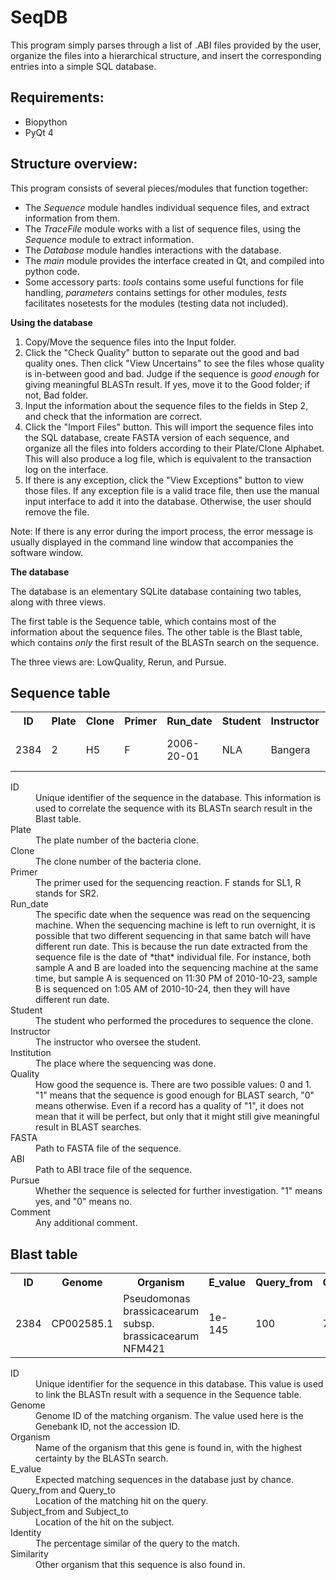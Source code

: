 SeqDB
=====
This program simply parses through a list of .ABI files provided by the user, organize the files into a hierarchical structure, and insert the corresponding entries into a simple SQL database. 

Requirements:
-------------
 - Biopython
 - PyQt 4

Structure overview:
-------------------
This program consists of several pieces/modules that function together:
 - The *Sequence* module handles individual sequence files, and extract information from them.
 - The *TraceFile* module works with a list of sequence files, using the *Sequence* module to extract information.
 - The *Database* module handles interactions with the database.
 - The *main* module provides the interface created in Qt, and compiled into python code.
 - Some accessory parts: *tools* contains some useful functions for file handling, *parameters* contains settings for other modules, *tests* facilitates nosetests for the modules (testing data not included).


**Using the database**

1. Copy/Move the sequence files into the Input folder.
2. Click the "Check Quality" button to separate out the good and bad quality ones. Then click "View Uncertains" to see the files whose quality is in-between good and bad. Judge if the sequence is *good enough* for giving meaningful BLASTn result. If yes, move it to the Good folder; if not, Bad folder.
3. Input the information about the sequence files to the fields in Step 2, and check that the information are correct.
4. Click the "Import Files" button. This will import the sequence files into the SQL database, create FASTA version of each sequence, and organize all the files into folders according to their Plate/Clone Alphabet. This will also produce a log file, which is equivalent to the transaction log on the interface.
5. If there is any exception, click the "View Exceptions" button to view those files. If any exception file is a valid trace file, then use the manual input interface to add it into the database. Otherwise, the user should remove the file.

Note: If there is any error during the import process, the error message is usually displayed in the command line window that accompanies the software window.

**The database**

The database is an elementary SQLite database containing two tables, along with three views.

The first table is the Sequence table, which contains most of the information about the sequence files. The other table is the Blast table, which contains *only* the first result of the BLASTn search on the sequence.

The three views are: LowQuality, Rerun, and Pursue.

Sequence table
------------------------
<table>
	<tr>
	<th>ID</th>
	<th>Plate</th>
	<th>Clone</th>
	<th>Primer</th>
	<th>Run_date</th>
	<th>Student</th>
	<th>Instructor</th>
	<th>Institution</th>
	<th>Quality</th>
	<th>FASTA</th>
	<th>ABI</th>
	<th>Pursue</th>
	<th>Comment</th>
	</tr>
	<tr>
	<td>2384</td>
	<td>2</td>
	<td>H5</td>
	<td>F</td>
	<td>2006-20-01</td>
	<td>NLA</td>
	<td>Bangera</td>
	<td>Bellevue College</td>
	<td>1</td>
	<td>Sequence Files/FASTA/PF002/H/Pf002_H5F_2006-20-01.fasta</td>
	<td>Sequence Files/ABI/PF002/H/Pf002_H5F_2006-20-01.abi</td>
	<td>0</td>
	<td></td>
	</tr>
</table>

<dl>
	<dt>ID</dt>
	<dd>Unique identifier of the sequence in the database. This information is used to correlate the sequence with its BLASTn search result in the Blast table.</dd>
	<dt>Plate</dt>
	<dd>The plate number of the bacteria clone.</dd>
	<dt>Clone</dt>
	<dd>The clone number of the bacteria clone.</dd>
	<dt>Primer</dt>
	<dd>The primer used for the sequencing reaction. F stands for SL1, R stands for SR2.</dd>
	<dt>Run_date</dt>
	<dd>The specific date when the sequence was read on the sequencing machine. When the sequencing machine is left to run overnight, it is possible that two different sequencing in that same batch will have different run date. This is because the run date extracted from the sequence file is the date of *that* individual file. For instance, both sample A and B are loaded into the sequencing machine at the same time, but sample A is sequenced on 11:30 PM of 2010-10-23, sample B is sequenced on 1:05 AM of 2010-10-24, then they will have different run date.</dd>
	<dt>Student</dt>
	<dd>The student who performed the procedures to sequence the clone.</dd>
	<dt>Instructor</dt>
	<dd>The instructor who oversee the student.</dd>
	<dt>Institution</dt>
	<dd>The place where the sequencing was done.</dd>
	<dt>Quality</dt>
	<dd>How good the sequence is. There are two possible values: 0 and 1. "1" means that the sequence is good enough for BLAST search, "0" means otherwise. Even if a record has a quality of "1", it does not mean that it will be perfect, but only that it might still give meaningful result in BLAST searches.</dd>
	<dt>FASTA</dt>
	<dd>Path to FASTA file of the sequence.</dd>
	<dt>ABI</dt>
	<dd>Path to ABI trace file of the sequence.</dd>
	<dt>Pursue</dt>
	<dd>Whether the sequence is selected for further investigation. "1" means yes, and "0" means no.</dd>
	<dt>Comment</dt>
	<dd>Any additional comment.</dd>
</dl>

Blast table
----------------
<table>
	<tr>
	<th>ID</th>
	<th>Genome</th>
	<th>Organism</th>
	<th>E_value</th>
	<th>Query_from</th>
	<th>Query_to</th>
	<th>Subject_from</th>
	<th>Subject_to</th>
	<th>Identity</th>
	<th>Similarity</th>
	</tr>
	<tr>
	<td>2384</td>
	<td>CP002585.1</td>
	<td>Pseudomonas brassicacearum subsp. brassicacearum NFM421</td>
	<td>1e-145</td>
	<td>100</td>
	<td>745</td>
	<td>40555456</td>
	<td>40556101</td>
	<td>99%</td>
	<td>F113</td>
	</tr>
</table>

<dl>
	<dt>ID</dt>
	<dd>Unique identifier for the sequence in this database. This value is used to link the BLASTn result with a sequence in the Sequence table.</dd>
	<dt>Genome</dt>
	<dd>Genome ID of the matching organism. The value used here is the Genebank ID, not the accession ID.</dd>
	<dt>Organism</dt>
	<dd>Name of the organism that this gene is found in, with the highest certainty by the BLASTn search.</dd>
	<dt>E_value</dt>
	<dd>Expected matching sequences in the database just by chance.</dd>
	<dt>Query_from and Query_to</dt>
	<dd>Location of the matching hit on the query.</dd>
	<dt>Subject_from and Subject_to</dt>
	<dd>Location of the hit on the subject.</dd>
	<dt>Identity</dt>
	<dd>The percentage similar of the query to the match.</dd>
	<dt>Similarity</dt>
	<dd>Other organism that this sequence is also found in.</dd>
</dl>
